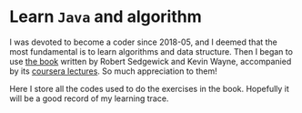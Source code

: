 # Learn `Java` and algorithm

I was devoted to become a coder since 2018-05, and I deemed that the most fundamental is to learn algorithms and data structure. Then I began to use [the book](https://algs4.cs.princeton.edu/home/) written by Robert Sedgewick and Kevin Wayne, accompanied by its [coursera lectures](https://www.coursera.org/learn/algorithms-part1). So much appreciation to them!

Here I store all the codes used to do the exercises in the book. Hopefully it will be a good record of my learning trace.
